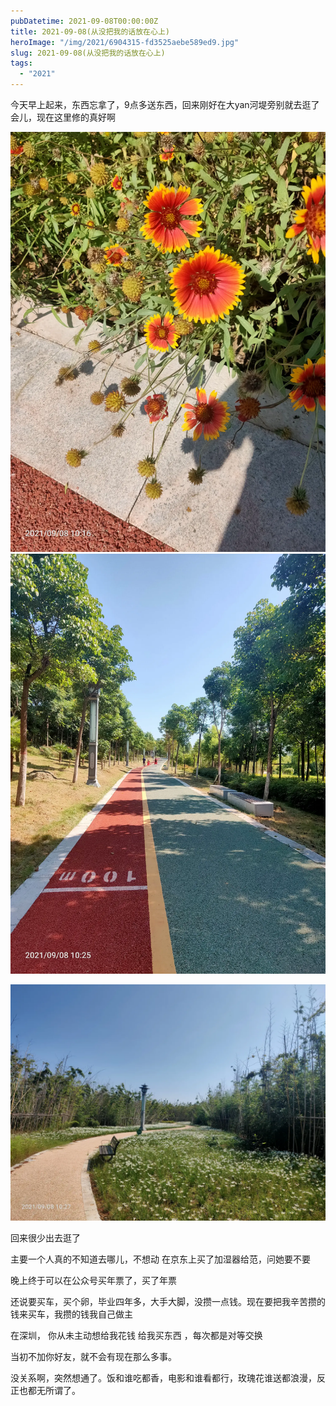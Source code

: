 ```yaml
---
pubDatetime: 2021-09-08T00:00:00Z
title: 2021-09-08(从没把我的话放在心上)
heroImage: "/img/2021/6904315-fd3525aebe589ed9.jpg"
slug: 2021-09-08(从没把我的话放在心上)
tags:
  - "2021"
---
```


今天早上起来，东西忘拿了，9点多送东西，回来刚好在大yan河堤旁别就去逛了会儿，现在这里修的真好啊

![](../../../../public/img/2021/6904315-fd3525aebe589ed9.jpg)
![](../../../../public/img/2021/6904315-92ac6d173a176b44.jpg)

![](../../../../public/img/2021/6904315-a7d03be860c2e070.jpg)

回来很少出去逛了

主要一个人真的不知道去哪儿，不想动
在京东上买了加湿器给范，问她要不要

晚上终于可以在公众号买年票了，买了年票

还说要买车，买个卵，毕业四年多，大手大脚，没攒一点钱。现在要把我辛苦攒的钱来买车，我攒的钱我自己做主

在深圳， 你从未主动想给我花钱 给我买东西 ，每次都是对等交换

当初不加你好友，就不会有现在那么多事。

没关系啊，突然想通了。饭和谁吃都香，电影和谁看都行，玫瑰花谁送都浪漫，反正也都无所谓了。
